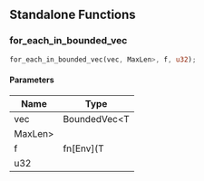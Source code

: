## Standalone Functions

### for_each_in_bounded_vec

```rust
for_each_in_bounded_vec(vec, MaxLen>, f, u32);
```

#### Parameters
| Name | Type |
| --- | --- |
| vec | BoundedVec&lt;T |
| MaxLen&gt; |  |
| f | fn[Env](T |
| u32 |  |

